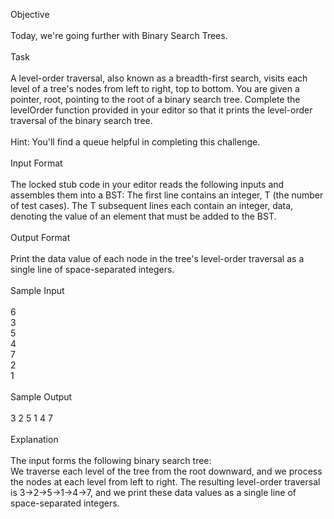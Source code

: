 Objective
</br></br>
Today, we're going further with Binary Search Trees. 
</br></br>
Task
</br></br>
A level-order traversal, also known as a breadth-first search, visits each level of a tree's nodes from left to right, top to bottom. You are given a pointer, root, pointing to the root of a binary search tree. Complete the levelOrder function provided in your editor so that it prints the level-order traversal of the binary search tree.
</br></br>
Hint: You'll find a queue helpful in completing this challenge.
</br></br>
Input Format
</br></br>
The locked stub code in your editor reads the following inputs and assembles them into a BST:
The first line contains an integer, T (the number of test cases).
The T subsequent lines each contain an integer, data, denoting the value of an element that must be added to the BST.
</br></br>
Output Format
</br></br>
Print the data value of each node in the tree's level-order traversal as a single line of  space-separated integers.
</br></br>
Sample Input
</br></br>
6</br>
3</br>
5</br>
4</br>
7</br>
2</br>
1</br>
</br>
Sample Output
</br></br>
3 2 5 1 4 7
</br></br>
Explanation
</br></br>
The input forms the following binary search tree:</br>
We traverse each level of the tree from the root downward, and we process the nodes at each level from left to right. The resulting level-order traversal is 3->2->5->1->4->7, and we print these data values as a single line of space-separated integers.